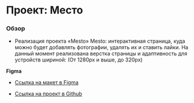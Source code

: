 # Проект: Место

### Обзор

* Реализация проекта «Mesto»
Mesto: интерактивная страница, куда можно будет добавлять фотографии, удалять их и ставить лайки.
На данный момент реализована верстка страницы и адаптивность для устройств шириной: (От 1280px и выше, до 320px)

**Figma**

* [Ссылка на макет в Figma](https://www.figma.com/file/2cn9N9jSkmxD84oJik7xL7/JavaScript.-Sprint-4?node-id=0%3A1)

* [Ссылка на проект в Github](https://github.com/Slavk11/mesto-project)


